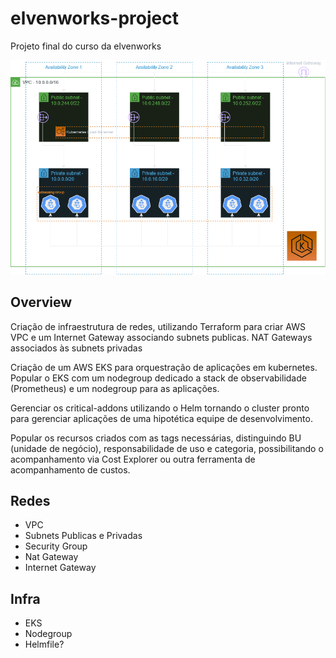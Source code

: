 # elvenworks-project
Projeto final do curso da elvenworks

![projeto](/docs/diagrams/projeto.png)

## Overview
  Criação de infraestrutura de redes, utilizando Terraform para criar AWS VPC e um Internet Gateway associando subnets publicas. NAT Gateways associados às subnets privadas 

  Criação de um AWS EKS para orquestração de aplicações em kubernetes. Popular o EKS com um nodegroup dedicado a stack de observabilidade (Prometheus) e um nodegroup para as aplicações.

  Gerenciar os critical-addons utilizando o Helm tornando o cluster pronto para gerenciar aplicações de uma hipotética equipe de desenvolvimento. 

  Popular os recursos criados com as tags necessárias, distinguindo BU (unidade de negócio), responsabilidade de uso e categoria, possibilitando o acompanhamento via Cost Explorer ou outra ferramenta de acompanhamento de custos.

## Redes
- VPC
- Subnets Publicas e Privadas
- Security Group
- Nat Gateway
- Internet Gateway


## Infra
- EKS
- Nodegroup
- Helmfile?

